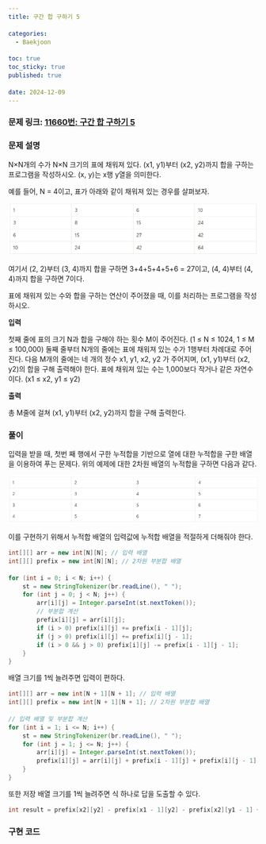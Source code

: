 ```yaml
---
title: 구간 합 구하기 5

categories:
  - Baekjoon

toc: true
toc_sticky: true
published: true
 
date: 2024-12-09
---
```


### 문제 링크: [11660번: 구간 합 구하기 5](https://www.acmicpc.net/problem/11660)

### 문제 설명

N×N개의 수가 N×N 크기의 표에 채워져 있다. (x1, y1)부터 (x2, y2)까지 합을 구하는 프로그램을 작성하시오. (x, y)는 x행 y열을 의미한다.

예를 들어, N = 4이고, 표가 아래와 같이 채워져 있는 경우를 살펴보자.

![입력값 표](/assets/images/11660_01.png)

여기서 (2, 2)부터 (3, 4)까지 합을 구하면 3+4+5+4+5+6 = 27이고, (4, 4)부터 (4, 4)까지 합을 구하면 7이다.

표에 채워져 있는 수와 합을 구하는 연산이 주어졌을 때, 이를 처리하는 프로그램을 작성하시오.

**입력**

첫째 줄에 표의 크기 N과 합을 구해야 하는 횟수 M이 주어진다. (1 ≤ N ≤ 1024, 1 ≤ M ≤ 100,000) 둘째 줄부터 N개의 줄에는 표에 채워져 있는 수가 1행부터 차례대로 주어진다. 다음 M개의 줄에는 네 개의 정수 x1, y1, x2, y2 가 주어지며, (x1, y1)부터 (x2, y2)의 합을 구해 출력해야 한다. 표에 채워져 있는 수는 1,000보다 작거나 같은 자연수이다. (x1 ≤ x2, y1 ≤ y2)

**출력**

총 M줄에 걸쳐 (x1, y1)부터 (x2, y2)까지 합을 구해 출력한다.

### 풀이

입력을 받을 때, 첫번 째 행에서 구한 누적합을 기반으로 열에 대한 누적합을 구한 배열을 이용하여 푸는 문제다. 위의 예제에 대한 2차원 배열의 누적합을 구하면 다음과 같다.

![누적합 표](/assets/images/11660_02.png)

이를 구현하기 위해서 누적합 배열의 입력값에 누적합 배열을 적절하게 더해줘야 한다. 

```java
int[][] arr = new int[N][N]; // 입력 배열
int[][] prefix = new int[N][N]; // 2차원 부분합 배열
        
for (int i = 0; i < N; i++) {
    st = new StringTokenizer(br.readLine(), " ");
    for (int j = 0; j < N; j++) {
        arr[i][j] = Integer.parseInt(st.nextToken());
        // 부분합 계산
        prefix[i][j] = arr[i][j];
        if (i > 0) prefix[i][j] += prefix[i - 1][j];
        if (j > 0) prefix[i][j] += prefix[i][j - 1];
        if (i > 0 && j > 0) prefix[i][j] -= prefix[i - 1][j - 1];
    }
}
```

배열 크기를 1씩 늘려주면 입력이 편하다.

```java
int[][] arr = new int[N + 1][N + 1]; // 입력 배열
int[][] prefix = new int[N + 1][N + 1]; // 2차원 부분합 배열

// 입력 배열 및 부분합 계산
for (int i = 1; i <= N; i++) {
    st = new StringTokenizer(br.readLine(), " ");
    for (int j = 1; j <= N; j++) {
        arr[i][j] = Integer.parseInt(st.nextToken());
        prefix[i][j] = arr[i][j] + prefix[i - 1][j] + prefix[i][j - 1] - prefix[i - 1][j - 1];
    }
}
```

또한 저장 배열 크기를 1씩 늘려주면 식 하나로 답을 도출할 수 있다.

```java
int result = prefix[x2][y2] - prefix[x1 - 1][y2] - prefix[x2][y1 - 1] + prefix[x1 - 1][y1 - 1];
```

### 구현 코드

<script src="https://gist.github.com/sehako/90d6ae759661be198d4110e459378824.js"></script>